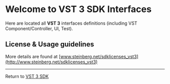 # Welcome to VST 3 SDK Interfaces

Here are located all **VST 3** interfaces definitions (including VST Component/Controller, UI, Test).

## License & Usage guidelines

More details are found at [www.steinberg.net/sdklicenses_vst3](http://www.steinberg.net/sdklicenses_vst3)

----
Return to [VST 3 SDK](https://github.com/steinbergmedia/vst3sdk)
